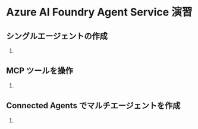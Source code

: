 # Azure AI Foundry Agent Service 演習


## シングルエージェントの作成
1. 

## MCP ツールを操作
1. 

## Connected Agents でマルチエージェントを作成
1. 